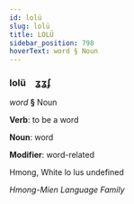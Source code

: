```yaml
---
id: lolü
slug: lolü
title: LOLÜ
sidebar_position: 798
hoverText: word § Noun
---
```


### lolü&emsp;<span kind="abugida">ʓʓʄ</span>

*word* **§** Noun

**Verb**: to be a word

**Noun**: word

**Modifier**: word-related

Hmong, White lo lus undefined

*Hmong-Mien Language Family*
